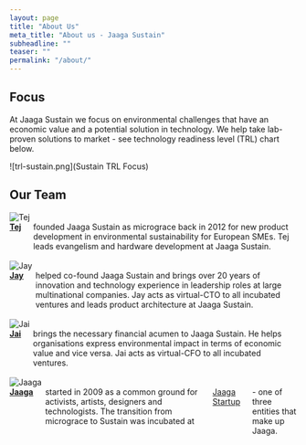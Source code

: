 ```yaml
---
layout: page
title: "About Us"
meta_title: "About us - Jaaga Sustain"
subheadline: ""
teaser: ""
permalink: "/about/"
---
```

## Focus
At Jaaga Sustain we focus on environmental challenges that have an economic value and a potential solution in technology. We help take lab-proven solutions to market - see technology readiness level (TRL) chart below.

![trl-sustain.png](Sustain TRL Focus)

## Our Team

<div class="row">
  <div class="large-6 columns">
  	<img src="{{ site.url }}{{ site.baseurl }}/images/tej.png" alt="Tej">
  </div>
  <div class="large-6 columns">
  	<b><a href="https://www.linkedin.com/in/tejpochiraju">Tej</a></b> founded Jaaga Sustain as micrograce back in 2012 for new product development in environmental sustainability for European SMEs. Tej leads evangelism and hardware development at Jaaga Sustain.
  </div>
</div>
<br>

<div class="row">
  <div class="large-6 columns">
  	<img src="{{ site.url }}{{ site.baseurl }}/images/jay.jpg" alt="Jay">
  </div>
  <div class="large-6 columns">
  	<b><a href="">Jay</a></b> helped co-found Jaaga Sustain and brings over 20 years of innovation and technology experience in leadership roles at large multinational companies. Jay acts as virtual-CTO to all incubated ventures and leads product architecture at Jaaga Sustain.
  </div>
</div>
<br>

<div class="row">
  <div class="large-6 columns">
  	<img src="{{ site.url }}{{ site.baseurl }}/images/jai.jpg" alt="Jai">
  </div>
  <div class="large-6 columns">
  	<b><a href="">Jai</a></b> brings the necessary financial acumen to Jaaga Sustain. He helps organisations express environmental impact in terms of economic value and vice versa. Jai acts as virtual-CFO to all incubated ventures.
  </div>
</div>
<br>

<div class="row">
  <div class="large-6 columns">
  	<img src="{{ site.url }}{{ site.baseurl }}/images/jaaga-logo.png" alt="Jaaga">
  </div>
  <div class="large-6 columns">
  	<b><a href="http://jaaga.in">Jaaga</a></b> started in 2009 as a common ground for activists, artists, designers and technologists. The transition from micrograce to Sustain was incubated at <a href="http://jaagastartup.in">Jaaga Startup</a> - one of three entities that make up Jaaga.
  </div>
</div>
<br>

